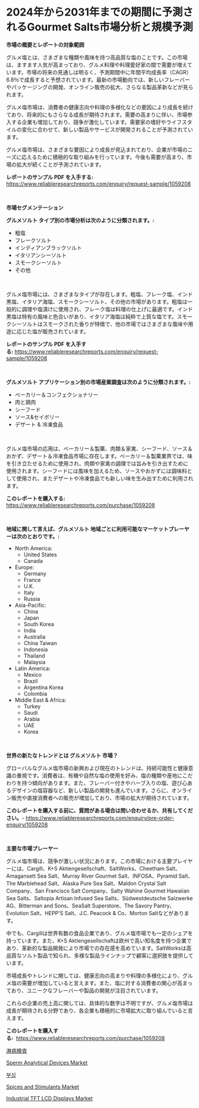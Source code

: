 <p><h1>2024年から2031年までの期間に予測されるGourmet Salts市場分析と規模予測</h1></p><p><strong>市場の概要とレポートの対象範囲</strong></p>
<p><p>グルメ塩とは、さまざまな種類や風味を持つ高品質な塩のことです。この市場は、ますます人気が高まっており、グルメ料理や料理愛好家の間で需要が増えています。市場の将来の見通しは明るく、予測期間中に年間平均成長率（CAGR）6.8％で成長すると予想されています。最新の市場動向では、新しいフレーバーやパッケージングの開発、オンライン販売の拡大、さらなる製品革新などが見られます。</p><p>グルメ塩市場は、消費者の健康志向や料理の多様化などの要因により成長を続けており、将来的にもさらなる成長が期待されます。需要の高まりに伴い、市場参入する企業も増加しており、競争が激化しています。需要家の嗜好やライフスタイルの変化に合わせて、新しい製品やサービスが開発されることが予測されています。</p><p>グルメ塩市場は、さまざまな要因により成長が見込まれており、企業が市場のニーズに応えるために積極的な取り組みを行っています。今後も需要が高まり、市場の拡大が続くことが予測されています。</p></p>
<p><strong>レポートのサンプル PDF を入手する:</strong> <a href="https://www.reliableresearchreports.com/enquiry/request-sample/1059208">https://www.reliableresearchreports.com/enquiry/request-sample/1059208</a></p>
<p>&nbsp;</p>
<p><strong>市場セグメンテーション</strong></p>
<p><strong>グルメソルト タイプ別の市場分析は次のように分類されます。:</strong></p>
<p><ul><li>粗塩</li><li>フレークソルト</li><li>インディアンブラックソルト</li><li>イタリアンシーソルト</li><li>スモークシーソルト</li><li>その他</li></ul></p>
<p>&nbsp;</p>
<p><p>グルメ塩市場には、さまざまなタイプが存在します。粗塩、フレーク塩、インド黒塩、イタリア海塩、スモークシーソルト、その他の市場があります。粗塩は一般的に調理や塩漬けに使用され、フレーク塩は料理の仕上げに最適です。インド黒塩は特有の風味と色合いがあり、イタリア海塩は純粋で上質な塩です。スモークシーソルトはスモークされた香りが特徴で、他の市場ではさまざまな風味や用途に応じた塩が販売されています。</p></p>
<p><strong>レポートのサンプル PDF を入手する:</strong>&nbsp;<a href="https://www.reliableresearchreports.com/enquiry/request-sample/1059208">https://www.reliableresearchreports.com/enquiry/request-sample/1059208</a></p>
<p>&nbsp;</p>
<p><strong> グルメソルト アプリケーション別の市場産業調査は次のように分類されます。:</strong></p>
<p><ul><li>ベーカリー＆コンフェクショナリー</li><li>肉と鶏肉</li><li>シーフード</li><li>ソース&セイボリー</li><li>デザート & 冷凍食品</li></ul></p>
<p>&nbsp;</p>
<p><p>グルメ塩市場の応用は、ベーカリー＆製菓、肉類＆家禽、シーフード、ソース＆おかず、デザート＆冷凍食品市場に存在します。ベーカリー＆製菓業界では、味を引き立たせるために使用され、肉類や家禽の調理では旨みを引き出すために使用されます。シーフードには風味を加えるため、ソースやおかずには調味料として使用され、またデザートや冷凍食品でも新しい味を生み出すために利用されます。</p></p>
<p><strong>このレポートを購入する:</strong>&nbsp; <a href="https://www.reliableresearchreports.com/purchase/1059208">https://www.reliableresearchreports.com/purchase/1059208</a></p>
<p>&nbsp;</p>
<p><strong>地域に関して言えば、グルメソルト 地域ごとに利用可能なマーケットプレーヤーは次のとおりです。:</strong></p>
<p><ul>
    <li>
        North America:
        <ul>
            <li>United States</li>
            <li>Canada</li>
        </ul>
    </li>
    <li>
        Europe:
        <ul>
            <li>Germany</li>
            <li>France</li>
            <li>U.K.</li>
            <li>Italy</li>
            <li>Russia</li>
        </ul>
    </li>
    <li>
        Asia-Pacific:
        <ul>
            <li>China</li>
            <li>Japan</li>
            <li>South Korea</li>
            <li>India</li>
            <li>Australia</li>
            <li>China Taiwan</li>
            <li>Indonesia</li>
            <li>Thailand</li>
            <li>Malaysia</li>
        </ul>
    </li>
    <li>
        Latin America:
        <ul>
            <li>Mexico</li>
            <li>Brazil</li>
            <li>Argentina Korea</li>
            <li>Colombia</li>
        </ul>
    </li>
    <li>
        Middle East & Africa:
        <ul>
            <li>Turkey</li>
            <li>Saudi</li>
            <li>Arabia</li>
            <li>UAE</li>
            <li>Korea</li>
        </ul>
    </li>
    </ul></p>
<p>&nbsp;</p>
<p><strong>世界の新たなトレンドとは グルメソルト 市場？</strong></p>
<p><p>グローバルなグルメ塩市場の新興および現在のトレンドは、持続可能性と健康意識の重視です。消費者は、有機や自然な塩の使用を好み、塩の種類や産地にこだわりを持つ傾向があります。また、フレーバー付きやハーブ入りの塩、遊び心あるデザインの塩容器など、新しい製品の開発も進んでいます。さらに、オンライン販売や直接消費者への販売が増加しており、市場の拡大が期待されています。</p></p>
<p><strong>このレポートを購入する前に、質問がある場合は問い合わせるか、共有してください。</strong>- <a href="https://www.reliableresearchreports.com/enquiry/pre-order-enquiry/1059208">https://www.reliableresearchreports.com/enquiry/pre-order-enquiry/1059208</a></p>
<p>&nbsp;</p>
<p><strong>主要な市場プレーヤー</strong></p>
<p><p>グルメ塩市場は、競争が激しい状況にあります。この市場における主要プレイヤーには、Cargill、K+S Aktiengesellschaft、SaltWorks、Cheetham Salt、Amagansett Sea Salt、Murray River Gourmet Salt、INFOSA、Pyramid Salt、The Marblehead Salt、Alaska Pure Sea Salt、Maldon Crystal Salt Company、San Francisco Salt Company、Salty Wahine Gourmet Hawaiian Sea Salts、Saltopia Artisan Infused Sea Salts、Südwestdeutsche Salzwerke AG、Bitterman and Sons、SeaSalt Superstore、The Savory Pantry、Evolution Salt、HEPP'S Salt、J.C. Peacock & Co、Morton Saltなどがあります。</p><p>中でも、Cargillは世界有数の食品企業であり、グルメ塩市場でも一定のシェアを持っています。また、K+S Aktiengesellschaftは欧州で高い知名度を持つ企業であり、革新的な製品開発により市場での存在感を高めています。SaltWorksは高品質なソルト製品で知られ、多様な製品ラインナップで顧客に選択肢を提供しています。</p><p>市場成長やトレンドに関しては、健康志向の高まりや料理の多様化により、グルメ塩の需要が増加していると言えます。また、塩に対する消費者の関心が高まっており、ユニークなフレーバーや製品の開発が注目されています。</p><p>これらの企業の売上高に関しては、具体的な数字は不明ですが、グルメ塩市場は成長が期待される分野であり、各企業も積極的に市場拡大に取り組んでいると言えます。</p></p>
<p><strong>このレポートを購入する:</strong>&nbsp;&nbsp;<a href="https://www.reliableresearchreports.com/purchase/1059208">https://www.reliableresearchreports.com/purchase/1059208</a></p>
<p><p><a href="https://github.com/zjkmgcs938405/Market-Research-Report-List-1/blob/main/6171660194147.md">淋病検査</a></p><p><a href="https://issuu.com/reportprime-2/docs/sperm-analytical-devices-market-size-2030.pptx">Sperm Analytical Devices Market</a></p><p><a href="https://github.com/vsnao330707/Market-Research-Report-List-1/blob/main/3492217193841.md">부싱</a></p><p><a href="https://issuu.com/reportprime-2/docs/spices-and-stimulants-market-size-2030.pptx">Spices and Stimulants Market</a></p><p><a href="https://view.publitas.com/reportprime-1/industrial-tft-lcd-displays-market-offer-valuable-insights-into-market-size-market-share-market-trends-and-projections-spanning-from-2024-to-2031/">Industrial TFT LCD Displays Market</a></p></p>